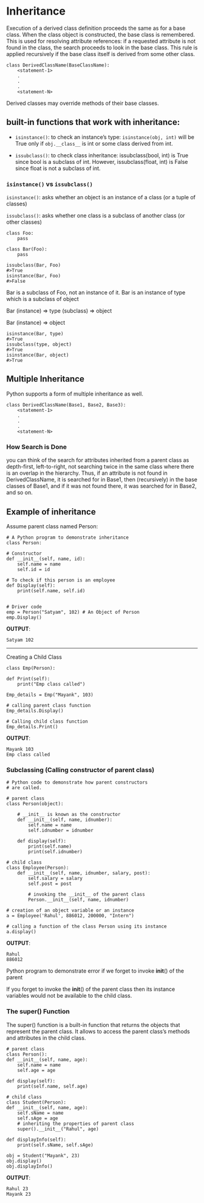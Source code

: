 # Inheritance

Execution of a derived class definition proceeds the same as for a base class. When the class object is constructed, the base class is remembered. This is used for resolving attribute references: if a requested attribute is not found in the class, the search proceeds to look in the base class. This rule is applied recursively if the base class itself is derived from some other class.

```
class DerivedClassName(BaseClassName):
    <statement-1>
    .
    .
    .
    <statement-N>
```
Derived classes may override methods of their base classes.

##  built-in functions that work with inheritance:
- `isinstance()`:
to check an instance’s type: `isinstance(obj, int)` will be True only if `obj.__class__` is int or some class derived from int.

- `issubclass()`:
to check class inheritance: issubclass(bool, int) is True since bool is a subclass of int. However, issubclass(float, int) is False since float is not a subclass of int.


### `isinstance()` vs `issubclass()`

`isinstance()`:
asks whether an object is an instance of a class (or a tuple of classes)

`issubclass()`: asks whether one class is a subclass of another class (or other classes)

```
class Foo:
	pass

class Bar(Foo):
	pass

issubclass(Bar, Foo)
#>True
isinstance(Bar, Foo)
#>False
```

Bar is a subclass of Foo, not an instance of it.
Bar is an instance of type which is a subclass of object

Bar (instance) => type (subclass) => object

Bar (instance) => object

```
isinstance(Bar, type)
#>True
issubclass(type, object)
#>True
isinstance(Bar, object)
#>True
```

## Multiple Inheritance

Python supports a form of multiple inheritance as well.
```
class DerivedClassName(Base1, Base2, Base3):
    <statement-1>
    .
    .
    .
    <statement-N>
```

### How Search is Done

you can think of the search for attributes inherited from a parent class as depth-first, left-to-right, not searching twice in the same class where there is an overlap in the hierarchy. Thus, if an attribute is not found in DerivedClassName, it is searched for in Base1, then (recursively) in the base classes of Base1, and if it was not found there, it was searched for in Base2, and so on.

## Example of inheritance

Assume parent class named Person:
```
# A Python program to demonstrate inheritance
class Person:

# Constructor
def __init__(self, name, id):
	self.name = name
	self.id = id

# To check if this person is an employee
def Display(self):
	print(self.name, self.id)


# Driver code
emp = Person("Satyam", 102) # An Object of Person
emp.Display()
```
**OUTPUT**:
```
Satyam 102
```

-----
Creating a Child Class

```
class Emp(Person):

def Print(self):
	print("Emp class called")
	
Emp_details = Emp("Mayank", 103)

# calling parent class function
Emp_details.Display()

# Calling child class function
Emp_details.Print()
```

**OUTPUT**:
```
Mayank 103
Emp class called
```

### Subclassing (Calling constructor of parent class)
```
# Python code to demonstrate how parent constructors
# are called.

# parent class
class Person(object):

	# __init__ is known as the constructor
	def __init__(self, name, idnumber):
		self.name = name
		self.idnumber = idnumber

	def display(self):
		print(self.name)
		print(self.idnumber)

# child class
class Employee(Person):
	def __init__(self, name, idnumber, salary, post):
		self.salary = salary
		self.post = post

		# invoking the __init__ of the parent class
		Person.__init__(self, name, idnumber)

# creation of an object variable or an instance
a = Employee('Rahul', 886012, 200000, "Intern")

# calling a function of the class Person using its instance
a.display()
```

**OUTPUT**:
```
Rahul
886012
```

Python program to demonstrate error if we forget to invoke __init__() of the parent

If you forget to invoke the __init__() of the parent class then its instance variables would not be available to the child class.

### The super() Function

The super() function is a built-in function that returns the objects that represent the parent class. It allows to access the parent class’s methods and attributes in the child class.

```
# parent class
class Person():
def __init__(self, name, age):
	self.name = name
	self.age = age

def display(self):
	print(self.name, self.age)

# child class
class Student(Person):
def __init__(self, name, age):
	self.sName = name
	self.sAge = age
	# inheriting the properties of parent class
	super().__init__("Rahul", age)

def displayInfo(self):
	print(self.sName, self.sAge)

obj = Student("Mayank", 23)
obj.display()
obj.displayInfo()
```

**OUTPUT**:
```
Rahul 23
Mayank 23
```
